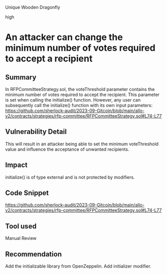 Unique Wooden Dragonfly

high

# An attacker can change the minimum number of votes required to accept a recipient
## Summary
In RFPCommitteeStrategy.sol, the voteThreshold parameter contains the minimum number of votes required to accept the recipient. This parameter is set when calling the initialize() function. However, any user can subsequently call the initialize() function with its own input parameters:
https://github.com/sherlock-audit/2023-09-Gitcoin/blob/main/allo-v2/contracts/strategies/rfp-committee/RFPCommitteeStrategy.sol#L74-L77

## Vulnerability Detail
This will result in an attacker being able to set the minimum voteThreshold value and influence the acceptance of unwanted recipients.

## Impact
initialize() is of type external and is not protected by modifiers.

## Code Snippet
https://github.com/sherlock-audit/2023-09-Gitcoin/blob/main/allo-v2/contracts/strategies/rfp-committee/RFPCommitteeStrategy.sol#L74-L77

## Tool used

Manual Review

## Recommendation
Add the initializable library from OpenZeppelin. Add initializer modifier.
